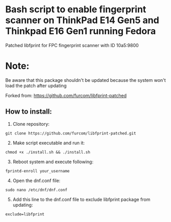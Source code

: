 # Bash script to enable fingerprint scanner on ThinkPad E14 Gen5 and Thinkpad E16 Gen1 running Fedora
Patched libfprint for FPC fingerprint scanner with ID 10a5:9800

# Note:
Be aware that this package shouldn't be updated because the system won't load the patch after updating

Forked from: https://github.com/furcom/libfprint-patched

## How to install:
1. Clone repository:
```
git clone https://github.com/furcom/libfprint-patched.git
```
2. Make script executable and run it:
```
chmod +x ./install.sh && ./install.sh
```
3. Reboot system and execute following:
```
fprintd-enroll your_username
```
4. Open the dnf.conf file:
```
sudo nano /etc/dnf/dnf.conf
```
5. Add this line to the dnf.conf file to exclude libfprint package from updating:
```
exclude=libfprint
```
